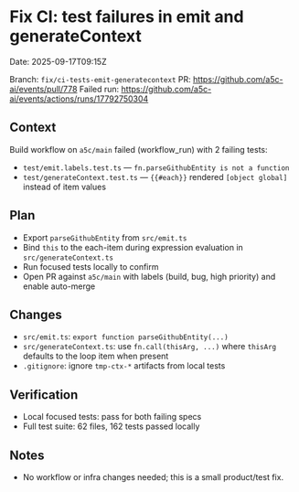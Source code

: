# Fix CI: test failures in emit and generateContext

Date: 2025-09-17T09:15Z

Branch: `fix/ci-tests-emit-generatecontext`
PR: https://github.com/a5c-ai/events/pull/778
Failed run: https://github.com/a5c-ai/events/actions/runs/17792750304

## Context

Build workflow on `a5c/main` failed (workflow_run) with 2 failing tests:

- `test/emit.labels.test.ts` — `fn.parseGithubEntity is not a function`
- `test/generateContext.test.ts` — `{{#each}}` rendered `[object global]` instead of item values

## Plan

- Export `parseGithubEntity` from `src/emit.ts`
- Bind `this` to the each-item during expression evaluation in `src/generateContext.ts`
- Run focused tests locally to confirm
- Open PR against `a5c/main` with labels (build, bug, high priority) and enable auto-merge

## Changes

- `src/emit.ts`: `export function parseGithubEntity(...)`
- `src/generateContext.ts`: use `fn.call(thisArg, ...)` where `thisArg` defaults to the loop item when present
- `.gitignore`: ignore `tmp-ctx-*` artifacts from local tests

## Verification

- Local focused tests: pass for both failing specs
- Full test suite: 62 files, 162 tests passed locally

## Notes

- No workflow or infra changes needed; this is a small product/test fix.
